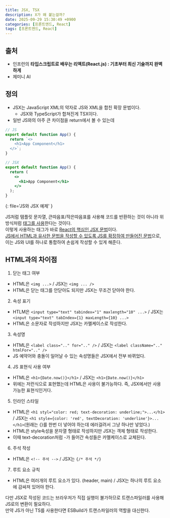 ```yaml
---
title: JSX, TSX
description: X가 왜 붙는걸까?
date: 2025-09-29 15:30:49 +0900
categories: [프론트엔드, React]
tags: [프론트엔드, React]
---
```


## 출처
- 인프런의 **타입스크립트로 배우는 리액트(React.js) : 기초부터 최신 기술까지 완벽하게**
- 제미니 AI


## 정의
- JSX는 JavaScript XML의 약자로 JS와 XML을 합친 확장 문법이다. 
  - JSX와 TypeScript가 합쳐진게 TSX이다.
- 일반 JS와의 아주 큰 차이점을 return에서 볼 수 있는데

```jsx
// JS
export default function App() {
  return `<>
    <h1>App Component</h1>
  </>`;
}

// JSX
export default function App() {
  return (
    <>
      <h1>App Component</h1>
    </>
  );
}
```
{: file='JS와 JSX 예제' }

JS처럼 탬플릿 문자열, 큰따음표/작은따음표를 사용해 코드를 반환하는 것이 아니라 위 방식처럼 <ins>태그를 사용</ins>한다는 것이다. <br>
이렇게 사용하는 태그가 바로 <ins>React의 핵심인 JSX 문법</ins>이다. <br>
<ins>JS에서 HTML과 유사한 문법을 작성할 수 있도록 JS를 확장하여 만들어진 문법</ins>으로, 이는 JS와 UI를 하나로 통합하여 손쉽게 작성할 수 있게 해준다.


## HTML과의 차이점
1. 닫는 태그 여부
 - HTML은 `<img ...>` / JSX는 `<img ... />`
 - HTML은 닫는 태그를 안닫아도 되지만 JSX는 무조건 닫아야 한다.
2. 속성 표기
 - HTLM은 `<input type="text" tabindex="1" maxlength="10" ...>` / JSX는 `<input type="text" tabIndex={1} maxLength={10} ...>`
 - HTML은 소문자로 작성하지만 JSX는 카멜케이스로 작성한다.
3. 속성명
 - HTML은 `<label class=".." for=".." />` / JSX는 `<label className=".." htmlFor=".." />`
 - JS 예약어와 충돌이 일어날 수 있는 속성명들은 JSX에서 전부 바뀌었다.
4. JS 표현식 사용 여부
 - HTML은 `<h1>{Date.now()}</h1>` / JSX는 `<h1>{Date.now()}</h1>`
 - 위에는 저런식으로 표현했는데 HTML은 사용이 불가능하다. 즉, JSX에서만 사용 가능한 표현식인거다.
5. 인라인 스타일
 - HTML은 `<h1 styl="color: red; text-decoration: underline;">...</h1>` / JSX는 `<h1 style={color: 'red', textDecoration: 'underline'}>...</h1>`(원래는 {}를 한번 더 넣어야 하는데 에러걸려서 그냥 하나만 넣었다.)
 - HTML은 style속성을 문자열 형태로 작성하지만 JSX는 객체 형태로 작성한다.
 - 이때 text-decoration처럼 -가 들어간 속성들은 카멜케이스로 교체된다.
6. 주석 작성
 - HTML은 `<!-- 주석 -->` / JSX는 `{/* 주석 */}`
7. 루트 요소 규칙
 - HTML은 여러개의 루트 요소가 있다. (header, main) / JSX는 하나의 루트 요소에 감싸져 있어야 한다. <br>

다만 JSX로 작성된 코드는 브라우저가 직접 실행이 불가하므로 트랜스파일러를 사용해 JS로의 변환이 필요하다. <br>
만약 JS가 아닌 TS를 사용한다면 ESBuild가 트랜스파일러의 역할을 대신한다.
